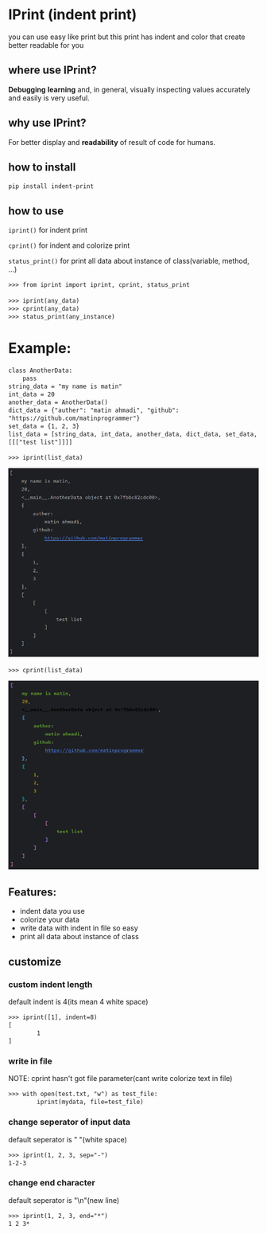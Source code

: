 # IPrint (indent print)
you can use easy like print but this print has indent and color
that create better readable for you

## where use IPrint?
**Debugging** **learning** and, in general, visually inspecting values accurately and easily is very useful.

## why use IPrint?
For better display and **readability** of result of code for humans.

## how to install
    pip install indent-print

## how to use
`iprint()` for indent print

`cprint()` for indent and colorize print

`status_print()` for print all data about instance of class(variable, method, ...)

    >>> from iprint import iprint, cprint, status_print

    >>> iprint(any_data)
    >>> cprint(any_data)
    >>> status_print(any_instance)

# Example:
    class AnotherData:
        pass
    string_data = "my name is matin"
    int_data = 20
    another_data = AnotherData()
    dict_data = {"auther": "matin ahmadi", "github": "https://github.com/matinprogrammer"}
    set_data = {1, 2, 3}
    list_data = [string_data, int_data, another_data, dict_data, set_data, [[["test list"]]]]

`>>> iprint(list_data)`

![Screenshot of example code of iprint](media/example_of_iprint.png)


`>>> cprint(list_data)`

![Screenshot of example code of iprint](media/example_of_cprint.png)

## Features:
+ indent data you use
+ colorize your data
+ write data with indent in file so easy
+ print all data about instance of class

## customize
### custom indent length
default indent is 4(its mean 4 white space)

    >>> iprint([1], indent=8)
    [
            1
    ]

### write in file
NOTE: cprint hasn't got file parameter(cant write colorize text in file)

    >>> with open(test.txt, "w") as test_file:
            iprint(mydata, file=test_file)
### change seperator of input data
default seperator is " "(white space)

    >>> iprint(1, 2, 3, sep="-")
    1-2-3

### change end character
default seperator is "\n"(new line)

    >>> iprint(1, 2, 3, end="*")
    1 2 3*


    
